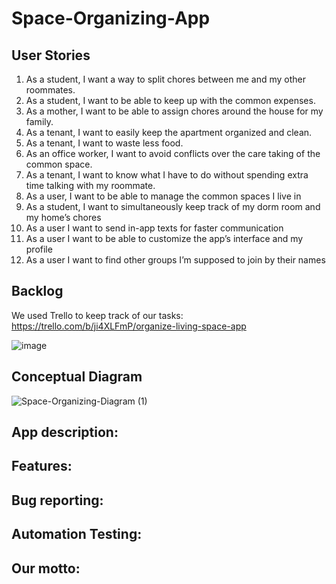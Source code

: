 # Space-Organizing-App

## User Stories
1) As a student, I want a way to split chores between me and my other roommates.
2) As a student, I want to be able to keep up with the common expenses.
3) As a mother, I want to be able to assign chores around the house for my family.
4) As a tenant, I want to easily keep the apartment organized and clean.
5) As a tenant, I want to waste less food.
6) As an office worker, I want to avoid conflicts over the care taking of the common space.
7) As a tenant, I want to know what I have to do without spending extra time talking with my roommate.
8) As a user, I want to be able to manage the common spaces I live in
9) As a student, I want to simultaneously keep track of my dorm room and my home’s chores
10) As a user I want to send in-app texts for faster communication
11) As a user I want to be able to customize the app’s interface and my profile
12) As a user I want to find other groups I’m supposed to join by their names

## Backlog
We used Trello to keep track of our tasks: https://trello.com/b/ji4XLFmP/organize-living-space-app

![image](https://user-images.githubusercontent.com/62221313/122079659-4b193180-ce06-11eb-96be-97e237f02bfa.png)

## Conceptual Diagram
![Space-Organizing-Diagram (1)](https://user-images.githubusercontent.com/62221313/122078233-1b1d5e80-ce05-11eb-9c7c-e5c8f81fc22b.png)

## App description:


## Features:


## Bug reporting:


## Automation Testing:

## Our motto:
